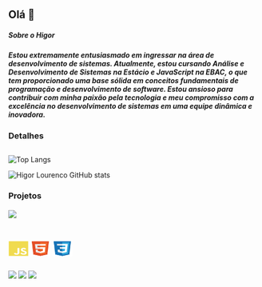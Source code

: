 ## Olá 👋


##### Sobre o Higor
##### Estou extremamente entusiasmado em ingressar na área de desenvolvimento de sistemas. Atualmente, estou cursando Análise e Desenvolvimento de Sistemas na Estácio e JavaScript na EBAC, o que tem proporcionado uma base sólida em conceitos fundamentais de programação e desenvolvimento de software. Estou ansioso para contribuir com minha paixão pela tecnologia e meu compromisso com a excelência no desenvolvimento de sistemas em uma equipe dinâmica e inovadora.


### Detalhes
##

![Top Langs](https://github-readme-stats.vercel.app/api/top-langs/?username=HigorALourenco&hide_progress=true)


![Higor Lourenco GitHub stats](https://github-readme-stats.vercel.app/api?username=HigorALourenco&show_icons=true&theme=dracula)


### Projetos
<a href="https://github.com/HigorALourenco/github-readme-stats">
  <img align="center" src="https://github-readme-stats.vercel.app/api/pin/?username=HigorALourenco/variavel/blob/main/README.md" />
</a>


##

<div style="display: inline_block"><br>
  <img align="center" alt="Higor-Js" height="30" width="40" src="https://raw.githubusercontent.com/devicons/devicon/master/icons/javascript/javascript-plain.svg">
  <img align="center" alt="Higor-HTML" height="30" width="40" src="https://raw.githubusercontent.com/devicons/devicon/master/icons/html5/html5-original.svg">
  <img align="center" alt="Higor-CSS" height="30" width="40" src="https://raw.githubusercontent.com/devicons/devicon/master/icons/css3/css3-original.svg">
  
</div>

##
<div> 
 <a href="https://instagram.com/hiigor_augusto" target="_blank"><img src="https://img.shields.io/badge/-Instagram-%23E4405F?style=for-the-badge&logo=instagram&logoColor=white" target="_blank"></a>
  <a href = "mailto:higorlourenco.dev@gmail.com"><img src="https://img.shields.io/badge/-Gmail-%23333?style=for-the-badge&logo=gmail&logoColor=white" target="_blank"></a>
  <a href="https://www.linkedin.com/in/higor-louren%C3%A7o-a23330257" target="_blank"><img src="https://img.shields.io/badge/-LinkedIn-%230077B5?style=for-the-badge&logo=linkedin&logoColor=white" target="_blank"></a> 
</div>
